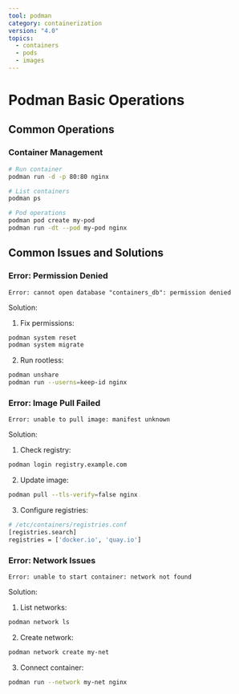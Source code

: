 ```yaml
---
tool: podman
category: containerization
version: "4.0"
topics:
  - containers
  - pods
  - images
---
```

# Podman Basic Operations

## Common Operations

### Container Management
```bash
# Run container
podman run -d -p 80:80 nginx

# List containers
podman ps

# Pod operations
podman pod create my-pod
podman run -dt --pod my-pod nginx
```

## Common Issues and Solutions

### Error: Permission Denied
```error
Error: cannot open database "containers_db": permission denied
```

Solution:
1. Fix permissions:
```bash
podman system reset
podman system migrate
```

2. Run rootless:
```bash
podman unshare
podman run --userns=keep-id nginx
```

### Error: Image Pull Failed
```error
Error: unable to pull image: manifest unknown
```

Solution:
1. Check registry:
```bash
podman login registry.example.com
```

2. Update image:
```bash
podman pull --tls-verify=false nginx
```

3. Configure registries:
```bash
# /etc/containers/registries.conf
[registries.search]
registries = ['docker.io', 'quay.io']
```

### Error: Network Issues
```error
Error: unable to start container: network not found
```

Solution:
1. List networks:
```bash
podman network ls
```

2. Create network:
```bash
podman network create my-net
```

3. Connect container:
```bash
podman run --network my-net nginx
```
